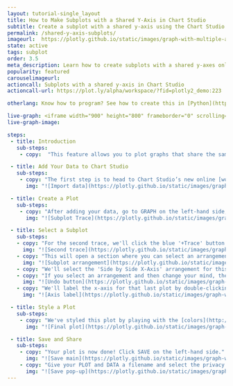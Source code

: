 ```yaml
---
layout: tutorial-single_layout
title: How to Make Subplots with a Shared Y-Axis in Chart Studio
subtitle: Create a subplot with a shared y-axis using the Chart Studio data visualization tool
permalink: /shared-y-axis-subplots/
imageurl:  https://plotly.github.io/static/images/graph-with-multiple-axes-with-excel/shared y thumbnail.png
state: active
tags: subplot
order: 3.5
meta_description: Learn how to create subplots with a shared y-axes online using Chart Studio graphing software.
popularity: featured
carouselimageurl:
actioncall: Subplots with a shared y-axis in Chart Studio
actioncall-url: https://plot.ly/alpha/workspace/?fid=plotly2_demo:223

otherlang: Know how to program? See how to create this in [Python](https://plot.ly/python/subplots/#subplots-with-shared-xaxes) and [R](https://plot.ly/r/subplots/).

live-graph: <iframe width="900" height="800" frameborder="0" scrolling="no" src="https://plot.ly/~plotly2_demo/223.embed"></iframe>
live-graph-image:

steps:
 - title: Introduction
   sub-steps:
    - copy:  "This feature allows you to plot graphs that share the same y-axis."

 - title: Add Your Data to Chart Studio
   sub-steps:
    - copy: "The first step is to head to Chart Studio’s new online [workspace](https://plot.ly/create) and [add your data](http://help.plot.ly/add-data-to-the-plotly-grid/). It's also a good idea to name your columns beforehand (either by [adding your data](http://help.plot.ly/plotly1/add-data-to-the-plotly1-grid/#how-to-enter-data-in-the-grid) using [Chart Studio](https://plot.ly/plot), or naming them in the CSV or Excel file that you're uploading), and [label your axes](http://help.plot.ly/style-your-plots/#step-6-axes). This will make selecting specific traces easier."
      img: "![Import data](https://plotly.github.io/static/images/graph-with-multiple-axes-with-excel/shared y import.png)"

 - title: Create a Plot
   sub-steps:
    - copy: "After adding your data, go to GRAPH on the left-hand side, then 'Create'. Choose your 'Chart type', and add your traces using the X and Y dropdown (this section is different depending on the [chart type]((http://help.plot.ly/tutorials/#basic)). We'll use the [bar chart](http://help.plot.ly/grouped-bar-chart/) for the first trace."
      img: "![Subplot Trace](https://plotly.github.io/static/images/graph-with-multiple-axes-with-excel/shared y first trace.png)"

 - title: Select a Subplot
   sub-steps:
   - copy: "For the second trace, we'll click the blue '+Trace' button on the right-hand side of the panel, change the chart type to ['Scatter plot'](http://help.plot.ly/how-to-make-a-scatter-plot/), select our x and y values, then click on 'Subplot and Multiple Axes'."
     img: "![Second trace](https://plotly.github.io/static/images/graph-with-multiple-axes-with-excel/shared y second trace.png)"
   - copy: "This will open a section where you can select an arrangement for your subplot."
     img: "![Subplot arrangement](https://plotly.github.io/static/images/graph-with-multiple-axes-with-excel/arrangements.png)"
   - copy: "We'll select the 'Side by Side X-Axis' arrangement for this trace and select CONFIRM. This will add a subplot to the right of your original plot with a unique x-axis. The y-axis will remain shared. Notice when you zoom in on one subplot, the zoom will be applied vertically to the other subplot as well."
   - copy: "If you select an arrangement and then change your mind, the 'Undo' button will cancel the last arrangement selection *only*. This is very important to remember."
     img: "![Undo button](https://plotly.github.io/static/images/graph-with-multiple-axes-with-excel/general undo button.png)"
   - copy: "We'll label the x-axis for that last plot by double-clicking the area and typing it directly."
     img: "![Axis label](https://plotly.github.io/static/images/graph-with-multiple-axes-with-excel/shared y axis label.png)"

 - title: Style a Plot
   sub-steps:
    - copy: "We've styled this plot by playing with the [colors](http://help.plot.ly/style-your-plots/#step-3-traces), and adding [grid lines](http://help.plot.ly/style-your-plots/#step-6-axes). For more styling tips, consult [this](http://help.plot.ly/style-your-plots/) page."
      img: "![Final plot](https://plotly.github.io/static/images/graph-with-multiple-axes-with-excel/shared y final.png)"

 - title: Save and Share
   sub-steps:
    - copy: "Your plot is now done! Click SAVE on the left-hand side."
      img: "![Save main](https://plotly.github.io/static/images/graph-with-multiple-axes-with-excel/shared y save main.png)"
    - copy: "Give your PLOT and DATA a filename and select the privacy setting. For more information on how sharing works, including the difference between private, public, and secret sharing, visit [this](http://help.plot.ly/save-share-and-export-in-plotly/) page."
      img: "![Save pop-up](https://plotly.github.io/static/images/graph-with-multiple-axes-with-excel/shared y save popup.png)"
---
```

